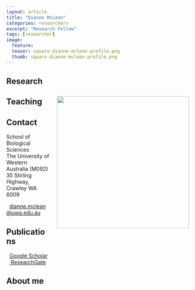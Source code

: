 ```yaml
---
layout: article
title: "Dianne McLean"
categories: researchers
excerpt: "Research Fellow"
tags: [researcher]
image:
  feature: 
  teaser: square-dianne-mclean-profile.png
  thumb: square-dianne-mclean-profile.png
---
```

## Research
<img class="philprofile" src='/images/Di_WS.jpg' align='right' width="350" hspace="20" vspace="10">

## Teaching

## Contact
<p class="address"><i class="far fa-building"></i> School of Biological Sciences<br>
The University of Western Australia (M092)<br>
35 Stirling Highway, Crawley WA 6009</p>

<p class="phoneemail"><i class="far fa-envelope-open"></i>&nbsp;&nbsp;<a href="mailto:dianne.mclean@uwa.edu.au">dianne.mclean@uwa.edu.au</a><br></p>

## Publications
<i class="fas fa-graduation-cap"></i>&nbsp;&nbsp;<a href="https://scholar.google.com.au/citations?user=VqR4s4cAAAAJ&hl=en">Google Scholar</a><br>
<i class="fab fa-researchgate"></i>&nbsp;&nbsp;<a href="https://www.researchgate.net/profile/Dianne_Mclean"> ResearchGate</a><br>

## About me

